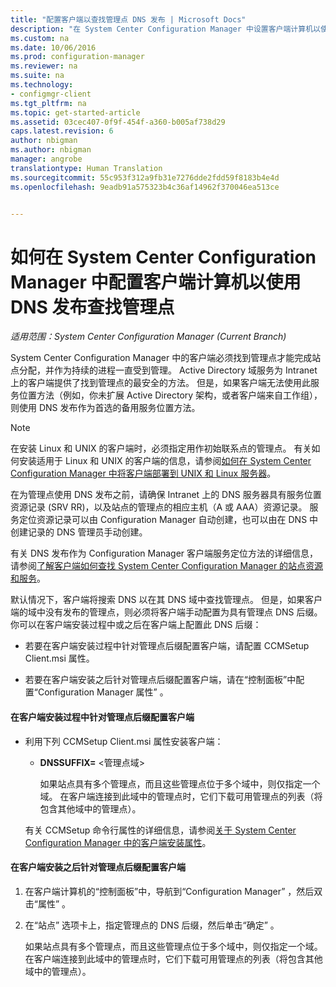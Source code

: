 ```yaml
---
title: "配置客户端以查找管理点 DNS 发布 | Microsoft Docs"
description: "在 System Center Configuration Manager 中设置客户端计算机以使用 DNS 发布查找管理点。"
ms.custom: na
ms.date: 10/06/2016
ms.prod: configuration-manager
ms.reviewer: na
ms.suite: na
ms.technology:
- configmgr-client
ms.tgt_pltfrm: na
ms.topic: get-started-article
ms.assetid: 03cec407-0f9f-454f-a360-b005af738d29
caps.latest.revision: 6
author: nbigman
ms.author: nbigman
manager: angrobe
translationtype: Human Translation
ms.sourcegitcommit: 55c953f312a9fb31e7276dde2fdd59f8183b4e4d
ms.openlocfilehash: 9eadb91a575323b4c36af14962f370046ea513ce


---
```

# <a name="how-to-configure-client-computers-to-find-management-points-by-using-dns-publishing-in-system-center-configuration-manager"></a>如何在 System Center Configuration Manager 中配置客户端计算机以使用 DNS 发布查找管理点

*适用范围：System Center Configuration Manager (Current Branch)*

System Center Configuration Manager 中的客户端必须找到管理点才能完成站点分配，并作为持续的进程一直受到管理。 Active Directory 域服务为 Intranet 上的客户端提供了找到管理点的最安全的方法。 但是，如果客户端无法使用此服务位置方法（例如，你未扩展 Active Directory 架构，或者客户端来自工作组），则使用 DNS 发布作为首选的备用服务位置方法。  

> [!NOTE]  
>  在安装 Linux 和 UNIX 的客户端时，必须指定用作初始联系点的管理点。 有关如何安装适用于 Linux 和 UNIX 的客户端的信息，请参阅[如何在 System Center Configuration Manager 中将客户端部署到 UNIX 和 Linux 服务器](../../../core/clients/deploy/deploy-clients-to-unix-and-linux-servers.md)。  

 在为管理点使用 DNS 发布之前，请确保 Intranet 上的 DNS 服务器具有服务位置资源记录 (SRV RR)，以及站点的管理点的相应主机（A 或 AAA）资源记录。 服务定位资源记录可以由 Configuration Manager 自动创建，也可以由在 DNS 中创建记录的 DNS 管理员手动创建。  

 有关 DNS 发布作为 Configuration Manager 客户端服务定位方法的详细信息，请参阅[了解客户端如何查找 System Center Configuration Manager 的站点资源和服务](../../../core/plan-design/hierarchy/understand-how-clients-find-site-resources-and-services.md)。  

 默认情况下，客户端将搜索 DNS 以在其 DNS 域中查找管理点。 但是，如果客户端的域中没有发布的管理点，则必须将客户端手动配置为具有管理点 DNS 后缀。 你可以在客户端安装过程中或之后在客户端上配置此 DNS 后缀：  

-   若要在客户端安装过程中针对管理点后缀配置客户端，请配置 CCMSetup Client.msi 属性。  

-   若要在客户端安装之后针对管理点后缀配置客户端，请在“控制面板”中配置“Configuration Manager 属性” 。  

#### <a name="to-configure-clients-for-a-management-point-suffix-during-client-installation"></a>在客户端安装过程中针对管理点后缀配置客户端  

-   利用下列 CCMSetup Client.msi 属性安装客户端：  

    -   **DNSSUFFIX=** &lt;管理点域\>  

         如果站点具有多个管理点，而且这些管理点位于多个域中，则仅指定一个域。 在客户端连接到此域中的管理点时，它们下载可用管理点的列表（将包含其他域中的管理点）。  

     有关 CCMSetup 命令行属性的详细信息，请参阅[关于 System Center Configuration Manager 中的客户端安装属性](../../../core/clients/deploy/about-client-installation-properties.md)。  

#### <a name="to-configure-clients-for-a-management-point-suffix-after-client-installation"></a>在客户端安装之后针对管理点后缀配置客户端  

1.  在客户端计算机的“控制面板”中，导航到“Configuration Manager” ，然后双击“属性” 。  

2.  在“站点”  选项卡上，指定管理点的 DNS 后缀，然后单击“确定” 。  

     如果站点具有多个管理点，而且这些管理点位于多个域中，则仅指定一个域。 在客户端连接到此域中的管理点时，它们下载可用管理点的列表（将包含其他域中的管理点）。



<!--HONumber=Dec16_HO3-->


